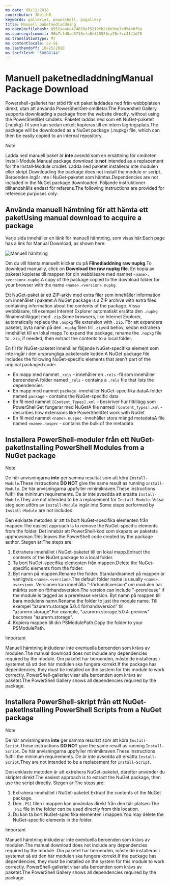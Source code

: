 ```yaml
---
ms.date: 09/11/2018
contributor: JKeithB
keywords: galleriet, powershell, psgallery
title: Manuell paketnedladdning
ms.openlocfilehash: 0952aa4ec474850af5219fb2e0e9ee3e954b0f9a
ms.sourcegitcommit: 98b7cfd8ad5718efa8e320526ca76c3cc4141d78
ms.translationtype: MT
ms.contentlocale: sv-SE
ms.lasthandoff: 10/25/2018
ms.locfileid: "50004144"
---
```

# <a name="manual-package-download"></a><span data-ttu-id="516e1-103">Manuell paketnedladdning</span><span class="sxs-lookup"><span data-stu-id="516e1-103">Manual Package Download</span></span>

<span data-ttu-id="516e1-104">Powershell-galleriet har stöd för ett paket laddades ned från webbplatsen direkt, utan att använda PowerShellGet-cmdletar.</span><span class="sxs-lookup"><span data-stu-id="516e1-104">The Powershell Gallery supports downloading a package from the website directly, without using the PowerShellGet cmdlets.</span></span> <span data-ttu-id="516e1-105">Paketet laddas ned som ett NuGet-paketet (.nupkg)-fil som kan sedan enkelt kopieras till en intern lagringsplats.</span><span class="sxs-lookup"><span data-stu-id="516e1-105">The package will be downloaded as a NuGet package (.nupkg) file, which can then be easily copied to an internal repository.</span></span>

> [!NOTE]
> <span data-ttu-id="516e1-106">Ladda ned manuell paket är **inte** avsedd som en ersättning för cmdleten Install-Module.</span><span class="sxs-lookup"><span data-stu-id="516e1-106">Manual package download is **not** intended as a replacement for the Install-Module cmdlet.</span></span>
> <span data-ttu-id="516e1-107">Ladda ned paketet installerar inte modulen eller skript.</span><span class="sxs-lookup"><span data-stu-id="516e1-107">Downloading the package does not install the module or script.</span></span> <span data-ttu-id="516e1-108">Beroenden ingår inte i NuGet-paketet som hämtas.</span><span class="sxs-lookup"><span data-stu-id="516e1-108">Dependencies are not included in the NuGet package downloaded.</span></span> <span data-ttu-id="516e1-109">Följande instruktioner tillhandahålls endast för referens.</span><span class="sxs-lookup"><span data-stu-id="516e1-109">The following instructions are provided for reference purposes only.</span></span>

## <a name="using-manual-download-to-acquire-a-package"></a><span data-ttu-id="516e1-110">Använda manuell hämtning för att hämta ett paket</span><span class="sxs-lookup"><span data-stu-id="516e1-110">Using manual download to acquire a package</span></span>

<span data-ttu-id="516e1-111">Varje sida innehåller en länk för manuell hämtning, som visas här:</span><span class="sxs-lookup"><span data-stu-id="516e1-111">Each page has a link for Manual Download, as shown here:</span></span>

![Manuell hämtning](../../Images/packagedisplaypagewithpseditions.png)

<span data-ttu-id="516e1-113">Om du vill hämta manuellt klickar du på **Filnedladdning raw nupkg**.</span><span class="sxs-lookup"><span data-stu-id="516e1-113">To download manually, click on **Download the raw nupkg file**.</span></span> <span data-ttu-id="516e1-114">En kopia av paketet kopieras till mappen för din webbläsare med namnet `<name>.<version>.nupkg`.</span><span class="sxs-lookup"><span data-stu-id="516e1-114">A copy of the package copied to the download folder for your browser with the name `<name>.<version>.nupkg`.</span></span>

<span data-ttu-id="516e1-115">Ett NuGet-paket är ett ZIP-arkiv med extra filer som innehåller information om innehållet i paketet.</span><span class="sxs-lookup"><span data-stu-id="516e1-115">A NuGet package is a ZIP archive with extra files containing information about the contents of the package.</span></span> <span data-ttu-id="516e1-116">Vissa webbläsare, till exempel Internet Explorer automatiskt ersätta den `.nupkg` filnamnstillägget med `.zip`.</span><span class="sxs-lookup"><span data-stu-id="516e1-116">Some browsers, like Internet Explorer, automatically replace the `.nupkg` file extension with `.zip`.</span></span> <span data-ttu-id="516e1-117">För att expandera paketet, byta namn på den `.nupkg` filen till `.zip`vid behov, sedan extrahera innehållet till en lokal mapp.</span><span class="sxs-lookup"><span data-stu-id="516e1-117">To expand the package, rename the `.nupkg` file to `.zip`, if needed, then extract the contents to a local folder.</span></span>

<span data-ttu-id="516e1-118">En fil för NuGet-paketet innehåller följande NuGet-specifika element som inte ingår i den ursprungliga paketerade koden:</span><span class="sxs-lookup"><span data-stu-id="516e1-118">A NuGet package file includes the following NuGet-specific elements that aren't part of the original packaged code:</span></span>

- <span data-ttu-id="516e1-119">En mapp med namnet `_rels` – innehåller en `.rels` -fil som innehåller beroenden</span><span class="sxs-lookup"><span data-stu-id="516e1-119">A folder named `_rels` - contains a `.rels` file that lists the dependencies</span></span>
- <span data-ttu-id="516e1-120">En mapp med namnet `package` -innehåller NuGet-specifika data</span><span class="sxs-lookup"><span data-stu-id="516e1-120">A folder named `package` - contains the NuGet-specific data</span></span>
- <span data-ttu-id="516e1-121">En fil med namnet `[Content_Types].xml` – beskriver hur filtillägg som PowerShellGet fungerar med NuGet</span><span class="sxs-lookup"><span data-stu-id="516e1-121">A file named `[Content_Types].xml` - describes how extensions like PowerShellGet work with NuGet</span></span>
- <span data-ttu-id="516e1-122">En fil med namnet `<name>.nuspec` -innehåller stora mängd metadata</span><span class="sxs-lookup"><span data-stu-id="516e1-122">A file named `<name>.nuspec` - contains the bulk of the metadata</span></span>

## <a name="installing-powershell-modules-from-a-nuget-package"></a><span data-ttu-id="516e1-123">Installera PowerShell-moduler från ett NuGet-paket</span><span class="sxs-lookup"><span data-stu-id="516e1-123">Installing PowerShell Modules from a NuGet package</span></span>

> [!NOTE]
> <span data-ttu-id="516e1-124">De här anvisningarna **inte** ger samma resultat som att köra `Install-Module`.</span><span class="sxs-lookup"><span data-stu-id="516e1-124">These instructions **DO NOT** give the same result as running `Install-Module`.</span></span> <span data-ttu-id="516e1-125">De här anvisningarna uppfyller minimikraven.</span><span class="sxs-lookup"><span data-stu-id="516e1-125">These instructions fulfill the minimum requirements.</span></span> <span data-ttu-id="516e1-126">De är inte avsedda att ersätta `Install-Module`.</span><span class="sxs-lookup"><span data-stu-id="516e1-126">They are not intended to be a replacement for `Install-Module`.</span></span> <span data-ttu-id="516e1-127">Vissa steg som utförs av `Install-Module` ingår inte.</span><span class="sxs-lookup"><span data-stu-id="516e1-127">Some steps performed by `Install-Module` are not included.</span></span>

<span data-ttu-id="516e1-128">Den enklaste metoden är att ta bort NuGet-specifika elementen från mappen.</span><span class="sxs-lookup"><span data-stu-id="516e1-128">The easiest approach is to remove the NuGet-specific elements from the folder.</span></span> <span data-ttu-id="516e1-129">Det innebär att PowerShell-kod som skapats av paketets upphovsman.</span><span class="sxs-lookup"><span data-stu-id="516e1-129">This leaves the PowerShell code created by the package author.</span></span> <span data-ttu-id="516e1-130">Stegen är:</span><span class="sxs-lookup"><span data-stu-id="516e1-130">The steps are:</span></span>

1. <span data-ttu-id="516e1-131">Extrahera innehållet i NuGet-paketet till en lokal mapp.</span><span class="sxs-lookup"><span data-stu-id="516e1-131">Extract the contents of the NuGet package to a local folder.</span></span>
2. <span data-ttu-id="516e1-132">Ta bort NuGet-specifika elementen från mappen.</span><span class="sxs-lookup"><span data-stu-id="516e1-132">Delete the NuGet-specific elements from the folder.</span></span>
3. <span data-ttu-id="516e1-133">Byt namn på mappen.</span><span class="sxs-lookup"><span data-stu-id="516e1-133">Rename the folder.</span></span> <span data-ttu-id="516e1-134">Standardnamnet på mappen är vanligtvis `<name>.<version>`.</span><span class="sxs-lookup"><span data-stu-id="516e1-134">The default folder name is usually `<name>.<version>`.</span></span> <span data-ttu-id="516e1-135">Versionen kan innehålla ”-förhandsversion” om modulen har märkts som en förhandsversion.</span><span class="sxs-lookup"><span data-stu-id="516e1-135">The version can include "-prerelease" if the module is tagged as a prerelease version.</span></span> <span data-ttu-id="516e1-136">Byt namn på mappen till bara modulens namn.</span><span class="sxs-lookup"><span data-stu-id="516e1-136">Rename the folder to just the module name.</span></span> <span data-ttu-id="516e1-137">Till exempel ”azurerm.storage.5.0.4 förhandsversion” till ”azurerm.storage”.</span><span class="sxs-lookup"><span data-stu-id="516e1-137">For example, "azurerm.storage.5.0.4-preview" becomes "azurerm.storage".</span></span>
4. <span data-ttu-id="516e1-138">Kopiera mappen till din PSModulePath.</span><span class="sxs-lookup"><span data-stu-id="516e1-138">Copy the folder to your PSModulePath.</span></span>

> [!IMPORTANT]
> <span data-ttu-id="516e1-139">Manuell hämtning inkluderar inte eventuella beroenden som krävs av modulen.</span><span class="sxs-lookup"><span data-stu-id="516e1-139">The manual download does not include any dependencies required by the module.</span></span> <span data-ttu-id="516e1-140">Om paketet har beroenden, måste de installeras i systemet så att den här modulen ska fungera korrekt.</span><span class="sxs-lookup"><span data-stu-id="516e1-140">If the package has dependencies, they must be installed on the system for this module to work correctly.</span></span> <span data-ttu-id="516e1-141">PowerShell-galleriet visar alla beroenden som krävs av paketet.</span><span class="sxs-lookup"><span data-stu-id="516e1-141">The PowerShell Gallery shows all dependencies required by the package.</span></span>

## <a name="installing-powershell-scripts-from-a-nuget-package"></a><span data-ttu-id="516e1-142">Installera PowerShell-skript från ett NuGet-paket</span><span class="sxs-lookup"><span data-stu-id="516e1-142">Installing PowerShell Scripts from a NuGet package</span></span>

> [!NOTE]
> <span data-ttu-id="516e1-143">De här anvisningarna **inte** ger samma resultat som att köra `Install-Script`.</span><span class="sxs-lookup"><span data-stu-id="516e1-143">These instructions **DO NOT** give the same result as running `Install-Script`.</span></span> <span data-ttu-id="516e1-144">De här anvisningarna uppfyller minimikraven.</span><span class="sxs-lookup"><span data-stu-id="516e1-144">These instructions fulfill the minimum requirements.</span></span> <span data-ttu-id="516e1-145">De är inte avsedda att ersätta `Install-Script`.</span><span class="sxs-lookup"><span data-stu-id="516e1-145">They are not intended to be a replacement for `Install-Script`.</span></span>

<span data-ttu-id="516e1-146">Den enklaste metoden är att extrahera NuGet-paketet, därefter använder du skriptet direkt.</span><span class="sxs-lookup"><span data-stu-id="516e1-146">The easiest approach is to extract the NuGet package, then use the script directly.</span></span> <span data-ttu-id="516e1-147">Stegen är:</span><span class="sxs-lookup"><span data-stu-id="516e1-147">The steps are:</span></span>

1. <span data-ttu-id="516e1-148">Extrahera innehållet i NuGet-paketet.</span><span class="sxs-lookup"><span data-stu-id="516e1-148">Extract the contents of the NuGet package.</span></span>
2. <span data-ttu-id="516e1-149">Den `.PS1` filen i mappen kan användas direkt från den här platsen.</span><span class="sxs-lookup"><span data-stu-id="516e1-149">The `.PS1` file in the folder can be used directly from this location.</span></span>
3. <span data-ttu-id="516e1-150">Du kan ta bort NuGet-specifika elementen i mappen.</span><span class="sxs-lookup"><span data-stu-id="516e1-150">You may delete the NuGet-specific elements in the folder.</span></span>

> [!IMPORTANT]
> <span data-ttu-id="516e1-151">Manuell hämtning inkluderar inte eventuella beroenden som krävs av modulen.</span><span class="sxs-lookup"><span data-stu-id="516e1-151">The manual download does not include any dependencies required by the module.</span></span> <span data-ttu-id="516e1-152">Om paketet har beroenden, måste de installeras i systemet så att den här modulen ska fungera korrekt.</span><span class="sxs-lookup"><span data-stu-id="516e1-152">If the package has dependencies, they must be installed on the system for this module to work correctly.</span></span> <span data-ttu-id="516e1-153">PowerShell-galleriet visar alla beroenden som krävs av paketet.</span><span class="sxs-lookup"><span data-stu-id="516e1-153">The PowerShell Gallery shows all dependencies required by the package.</span></span>
